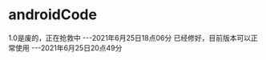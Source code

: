# androidCode
1.0是废的，正在抢救中
                  ---2021年6月25日18点06分
已经修好，目前版本可以正常使用
                  ---2021年6月25日20点49分
